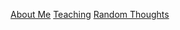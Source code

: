 [About Me](https://saurishc.github.io/about)
[Teaching](https://saurishc.github.io/teaching)
[Random Thoughts](https://saurishc.github.io/random)
